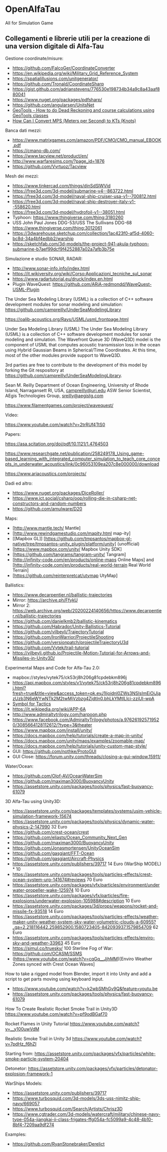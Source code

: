 # OpenAlfaTau
All for Simulation Game

## Collegamenti e librerie utili per la creazione di una version digitale di Alfa-Tau

Gestione coordinate/misure:

- https://github.com/FalcoGer/CoordinateConverter
- https://en.wikipedia.org/wiki/Military_Grid_Reference_System
- https://spatialillusions.com/unitgenerator/
- https://github.com/Tronald/CoordinateSharp
- https://gist.github.com/adrianstevens/776530e198734b34a9c8a43aaf880041
- https://www.nuget.org/packages/pdfsharp/
- https://github.com/angularsen/UnitsNet
- [GeoTools - How to do Dead Reckoning and course calculations using GeoTools classes](http://www.javased.com/index.php?post=3917340)
- [How Can I Convert MPS (Meters per Second) to KTs (Knots)](https://www.quora.com/C-How-can-I-convert-MPS-meters-per-second-to-KTs-knots-Or-KTs-to-MPS-It-doesnt-matter)

Banca dati mezzi:

- https://www.matrixgames.com/amazon/PDF/CMO/CMO_manual_EBOOK.pdf
- https://cmano-db.com/
- https://www.tacview.net/product/en/
- http://www.warfaresims.com/?page_id=1876
- https://github.com/Vyrtuoz/Tacview

Mesh dei mezzi:

- https://www.tinkercad.com/things/dinSdSlWVid
- https://free3d.com/3d-model/submarine-v4--863722.html
- https://free3d.com/3d-model/naval-ship-cruiser-usa-v1--700812.html
- https://free3d.com/3d-model/naval-ship-destroyer-italy-v1--558620.html
- https://free3d.com/3d-model/hydrofoil-v1--38051.html
- Typhoon: https://www.thingiverse.com/thing:3180260
- USS John Paul Jones DDG-53/USS The Sullivans DDG-68 https://www.thingiverse.com/thing:3012061
- https://3dwarehouse.sketchup.com/collection/1ac423f0-af5d-4060-bc8d-34a4bf4edbb2/warship
- https://sketchfab.com/3d-models/the-project-941-akula-typhoon-submarine-b7aef99dcf9f4252887a02a7afb3b75e

Simulazione e studio SONAR, RADAR:

- http://www.sonar-info.info/index.html
- https://it.wikiversity.org/wiki/Corso:Applicazioni_tecniche_sul_sonar
- https://www.radartutorial.eu/druck/index.en.html
- Plugin WaveQuest:
https://github.com/ARiA-redmondd/WaveQuest-USML-Plugin

The Under Sea Modeling Library (USML) is a collection of C++ software development modules for sonar modeling and simulation:
https://github.com/campreilly/UnderSeaModelingLibrary

https://oalib-acoustics.org/Rays/USML/usml_frontpage.html

Under Sea Modeling Library (USML)
The Under Sea Modeling Library (USML) is a collection of C++ software development modules for sonar modeling and simulation. The Wavefront Queue 3D (WaveQ3D) model is the component of USML that computes acoustic transmission loss in the ocean using Hybrid Gaussian Beams in Spherical/Time Coordinates. At this time, most of the other modules provide support to WaveQ3D.

3rd parties are free to contribute to the development of this model by forking the Git respository at https://github.com/campreilly/UnderSeaModelingLibrary.

Sean M. Reilly
Department of Ocean Engineering, University of Rhode Island, Narragansett RI, USA, campreilly@uri.edu
ASW Senior Scientist, AEgis Technologies Group, sreilly@aegistg.com

https://www.filamentgames.com/project/wavequest/

Video:

https://www.youtube.com/watch?v=2trRUf4TtS0

Papers:

https://asa.scitation.org/doi/pdf/10.1121/1.4764503

https://www.researchgate.net/publication/258249178_Using_game-based_learning_with_integrated_computer_simulation_to_teach_core_concepts_in_underwater_acoustics/link/0c96053109ea207c8e000000/download

https://www.ariacoustics.com/projects/

Dadi ed altro:

- https://www.nuget.org/packages/DiceRoller/
- https://www.ict.social/csharp/oop/rolling-die-in-csharp-net-constructors-and-random-numbers
- https://github.com/amulware/D20

Maps:

* [http://www.mantle.tech/ Mantle]
* [http://www.rewindgamestudio.com/mapity.html map-ity]
* [[Mapbox GL]] [https://github.com/tmpsantos/mapbox-gl-native/tree/tmpsantos-unity_plugin/platform/unity] (unofficial)
* [https://www.mapbox.com/unity/ Mapbox Unity SDK]
* [https://github.com/tangrams/tangram-unity/ Tangram]
* [http://infinity-code.com/en/products/online-maps Online Maps] and [http://infinity-code.com/en/products/real-world-terrain Real World Terrain]
* [https://github.com/reinterpretcat/utymap UtyMap]

Ballistics:

* https://www.decarpentier.nl/ballistic-trajectories
* Mirror: https://archive.ph/FfykU
* Mirror 2: https://web.archive.org/web/20200224140656/https://www.decarpentier.nl/ballistic-trajectories
* https://github.com/danielkmb2/ballistic-kinematics
* https://github.com/Habrador/Unity-Ballistics-Tutorial
* https://github.com/vilbeyli/TrajectoryTutorial
* https://github.com/IronWarrior/ProjectileShooting
* https://github.com/versionpatch/projectileTrajectoryU3d
* https://github.com/Vytek/trail-tutorial
* https://vilbeyli.github.io/Projectile-Motion-Tutorial-for-Arrows-and-Missiles-in-Unity3D/

Experimental Maps and Code for Alfa-Tau 2.0:

* mapbox://styles/vytek75/ck53rj8h206g81cpdebkm896j
* https://api.mapbox.com/styles/v1/vytek75/ck53rj8h206g81cpdebkm896j.html?fresh=true&title=view&access_token=pk.eyJ1Ijoidnl0ZWs3NSIsImEiOiJjazUzb3N6eWYwNTk2M2twMjVzbzg4ZjdtIn0.bhLkYMtILIci-zziUI-wpA
* [Symbol for Tactics](https://spatialillusions.com/unitgenerator/)
* https://it.wikipedia.org/wiki/APP-6A
* http://www.admiraltytrilogy.com/harpoon.php
* https://www.facebook.com/AdmiraltyTrilogy/photos/a.976261925719520/3085664128112612/?type=3&theater
* https://www.mapbox.com/install/unity/
* https://docs.mapbox.com/help/tutorials/create-a-map-in-unity/
* https://docs.mapbox.com/unity/maps/examples/zoomable-map/
* https://docs.mapbox.com/help/tutorials/unity-custom-map-style/
* GUI: https://github.com/nothke/ProtoGUI
* GUI Close: https://forum.unity.com/threads/closing-a-gui-window.15911/

Water/Ocean:

* https://github.com/Olof-AV/OceanWaterSim
* https://github.com/maximan3000/BuoyancyUnity
* https://assetstore.unity.com/packages/tools/physics/fast-buoyancy-61079

3D Alfa-Tau using Unity3D:

- https://assetstore.unity.com/packages/templates/systems/usim-vehicle-simulation-framework-15674
- https://assetstore.unity.com/packages/tools/physics/dynamic-water-physics-2-147990 32 Euro
- https://github.com/crest-ocean/crest 
- https://github.com/eliasts/Ocean_Community_Next_Gen
- https://github.com/maximan3000/BuoyancyUnity
- https://github.com/Jonasmortensen/UnityOceanSim
- https://github.com/gasgiant/FFT-Ocean
- https://github.com/gasgiant/Aircraft-Physics
- https://assetstore.unity.com/publishers/39717 14 Euro (WarShip MODEL) * 10 
- https://assetstore.unity.com/packages/tools/particles-effects/crest-ocean-system-urp-141674#reviews 70 Euro
- https://assetstore.unity.com/packages/vfx/particles/environment/underwater-propeller-wake-125974 10 Euro
- https://assetstore.unity.com/packages/vfx/particles/fire-explosions/underwater-explosion-105988#description 10 Euro
- https://assetstore.unity.com/packages/3d/props/weapons/rocket-and-missile-fx-93518 14 Euro
- https://assetstore.unity.com/packages/tools/particles-effects/weather-maker-unity-weather-system-sky-water-volumetric-clouds-a-60955?_ga=2.218116442.259852900.1580723405-842093937.1579854709 62 Euro
- https://assetstore.unity.com/packages/tools/particles-effects/enviro-sky-and-weather-33963 45 Euro
- https://simul.co/truesky/ 100 Sterline
Fog of War: https://github.com/OCASM/SSMS
- (https://www.youtube.com/watch?v=cqGq__JjhMM)[Enviro Weather Zones synced with Crest Ocean Waves]

How to take a rigged model from Blender, import it into Unity and add a script to get parts moving using keyboard input.
- https://www.youtube.com/watch?v=k2wbSMhGv9Q&feature=youtu.be
- https://assetstore.unity.com/packages/tools/physics/fast-buoyancy-61079

How To Create Realistic Rocket Smoke Trail in Unity3D
https://www.youtube.com/watch?v=pf9odBGaf70

Rocket Flames in Unity Tutorial
https://www.youtube.com/watch?v=__y100uwVdM

Realistic Smoke Trail in Unity 3d
https://www.youtube.com/watch?v=7pdHz_f6hZI

Starting from: https://assetstore.unity.com/packages/vfx/particles/white-smoke-particle-system-20404

Detonetor:
https://assetstore.unity.com/packages/vfx/particles/detonator-explosion-framework-1

WarShips Models:
* https://assetstore.unity.com/publishers/39717
* https://www.turbosquid.com/3d-models/3ds-uss-nimitz-ship-navy/669057
* https://www.turbosquid.com/Search/Artists/Chrisz3D
* https://www.cgtrader.com/3d-models/watercraft/military/chinese-navy-type-054a-jiangkai-ii-class-frigates-ffg054a-fc5099a9-4c48-4b10-8bf4-7209aa9df274

Examples:

- https://github.com/RyanStonebraker/Derelict

